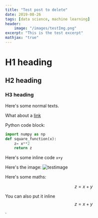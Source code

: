 ```yaml
---
title: "Test post to delete"
date: 2019-08-26
tags: [data science, machine learning]
header:
    image: "/images/testImg.png"
excerpt: "This is the test excerpt"
mathjax: "true"
---
```


# H1 heading

## H2 heading

### H3 heading

Here's some normal texts.

What about a [link](https://github.com/utpalrai)

Python code block:

```python
import numpy as np
def square_function(x):
    z= x**2
    return z
```

Here's some inline code `x+y`

Here's the image:
<img src="{{ site.url }}{{ site.baseurl }}/images/testImg.png" alt="testimage">


Here's some maths:

$$ z = x+y$$

You can also put it inline $$ z = x+y$$.